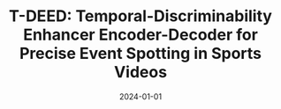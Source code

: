 ---
title: "T-DEED: Temporal-Discriminability Enhancer Encoder-Decoder for Precise Event Spotting in Sports Videos"
collection: publications
permalink: /publication/2024-01-TDEED
excerpt: "<strong>Abstract:</strong> In this paper, we introduce T-DEED, a Temporal-Discriminability Enhancer Encoder-Decoder for Precise Event Spotting in sports videos. T-DEED addresses multiple challenges in the task, including the need for discriminability among frame representations, high output temporal resolution to maintain prediction precision, and the necessity to capture information at different temporal scales to handle events with varying dynamics. It tackles these challenges through its specifically designed architecture, featuring an encoder-decoder for leveraging multiple temporal scales and achieving high output temporal resolution, along with temporal modules designed to increase token discriminability. Leveraging these characteristics, T-DEED achieves SOTA performance on the FigureSkating and FineDiving datasets."
date: 2024-01-01
venue: 'CVPRW - CVsports'
paperurl: 'https://arxiv.org/abs/2404.05392'
codeurl: https://github.com/arturxe2/t-deed
citation: '<u>Xarles, A.</u>, Escalera, S., Moeslund, T. B., & Clapés, A. (2024). T-DEED: Temporal-Discriminability Enhancer Encoder-Decoder for Precise Event Spotting in Sports Videos. arXiv preprint arXiv:2404.05392.'
---